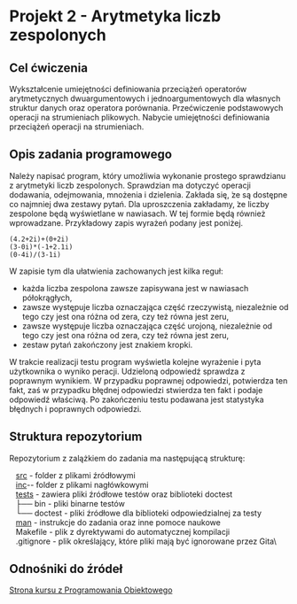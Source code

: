 # Projekt 2 - Arytmetyka liczb zespolonych

## Cel ćwiczenia
Wykształcenie umiejętności definiowania przeciążeń operatorów arytmetycznych dwuargumentowych i jednoargumentowych dla własnych struktur danych oraz operatora porównania. Przećwiczenie podstawowych operacji na strumieniach plikowych.  Nabycie umiejętności definiowania przeciążeń operacji na strumieniach.

## Opis zadania programowego
Należy napisać program, który umożliwia wykonanie prostego sprawdzianu z arytmetyki liczb zespolonych.  Sprawdzian ma dotyczyć operacji dodawania, odejmowania, mnożenia i dzielenia. Zakłada się, ̇ze są dostępne co najmniej dwa zestawy pytań. Dla uproszczenia zakładamy, ̇ze liczby zespolone będą wyświetlane w nawiasach. W tej formie będą również wprowadzane. Przykładowy zapis wyrażeń podany jest poniżej.

	(4.2+2i)+(0+2i)
	(3-0i)*(-1+2.1i)
	(0-4i)/(3-1i)

W zapisie tym dla ułatwienia zachowanych jest kilka reguł:
* każda liczba zespolona zawsze zapisywana jest w nawiasach półokrągłych,
* zawsze występuje liczba oznaczająca część rzeczywistą, niezależnie od tego czy jest ona różna od zera, czy też równa jest zeru,
* zawsze  występuje  liczba  oznaczająca  część urojoną, niezależnie od tego czy jest ona różna od zera, czy też równa jest zeru,
* zestaw pytań zakończony jest znakiem kropki.

W trakcie realizacji testu program wyświetla kolejne wyrażenie i pyta użytkownika o wyniko peracji.  Udzieloną odpowiedź sprawdza z poprawnym wynikiem.  W przypadku poprawnej odpowiedzi, potwierdza ten fakt, zaś w przypadku błędnej odpowiedzi stwierdza ten fakt i podaje odpowiedź właściwą.  Po zakończeniu testu podawana jest statystyka błędnych i poprawnych odpowiedzi.


## Struktura repozytorium
Repozytorium z zalążkiem do zadania ma następującą strukturę:

&nbsp;&nbsp; [src](src/) - folder z plikami źródłowymi\
&nbsp;&nbsp; [inc](inc/)-- folder z plikami nagłówkowymi\
&nbsp;&nbsp; [tests](tests/) - zawiera pliki źródłowe testów oraz biblioteki doctest\
&nbsp;&nbsp; ├── bin - pliki binarne testów\
&nbsp;&nbsp; └── doctest - pliki źródłowe dla biblioteki odpowiedzialnej za testy\
&nbsp;&nbsp; [man](man/) - instrukcje do zadania oraz inne pomoce naukowe\
&nbsp;&nbsp; Makefile - plik z dyrektywami do automatycznej kompilacji\
&nbsp;&nbsp; .gitignore  - plik określający, które pliki mają być ignorowane przez Gita\

## Odnośniki do źródeł
[Strona kursu z Programowania Obiektowego](https://kcir.pwr.edu.pl/~kreczmer/po/)



